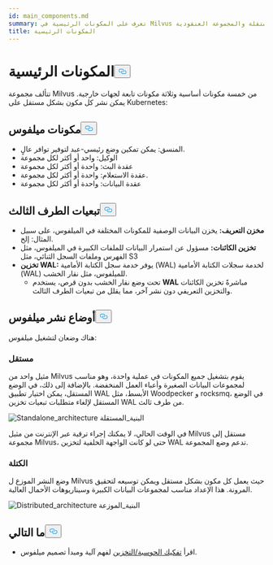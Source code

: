 ```yaml
---
id: main_components.md
summary: تعرف على المكونات الرئيسية في Milvus المستقلة والمجموعة العنقودية.
title: المكونات الرئيسية
---
```

<h1 id="Main-Components" class="common-anchor-header">المكونات الرئيسية<button data-href="#Main-Components" class="anchor-icon" translate="no">
      <svg translate="no"
        aria-hidden="true"
        focusable="false"
        height="20"
        version="1.1"
        viewBox="0 0 16 16"
        width="16"
      >
        <path
          fill="#0092E4"
          fill-rule="evenodd"
          d="M4 9h1v1H4c-1.5 0-3-1.69-3-3.5S2.55 3 4 3h4c1.45 0 3 1.69 3 3.5 0 1.41-.91 2.72-2 3.25V8.59c.58-.45 1-1.27 1-2.09C10 5.22 8.98 4 8 4H4c-.98 0-2 1.22-2 2.5S3 9 4 9zm9-3h-1v1h1c1 0 2 1.22 2 2.5S13.98 12 13 12H9c-.98 0-2-1.22-2-2.5 0-.83.42-1.64 1-2.09V6.25c-1.09.53-2 1.84-2 3.25C6 11.31 7.55 13 9 13h4c1.45 0 3-1.69 3-3.5S14.5 6 13 6z"
        ></path>
      </svg>
    </button></h1><p>تتألف مجموعة Milvus من خمسة مكونات أساسية وثلاثة مكونات تابعة لجهات خارجية. يمكن نشر كل مكون بشكل مستقل على Kubernetes:</p>
<h2 id="Milvus-components" class="common-anchor-header">مكونات ميلفوس<button data-href="#Milvus-components" class="anchor-icon" translate="no">
      <svg translate="no"
        aria-hidden="true"
        focusable="false"
        height="20"
        version="1.1"
        viewBox="0 0 16 16"
        width="16"
      >
        <path
          fill="#0092E4"
          fill-rule="evenodd"
          d="M4 9h1v1H4c-1.5 0-3-1.69-3-3.5S2.55 3 4 3h4c1.45 0 3 1.69 3 3.5 0 1.41-.91 2.72-2 3.25V8.59c.58-.45 1-1.27 1-2.09C10 5.22 8.98 4 8 4H4c-.98 0-2 1.22-2 2.5S3 9 4 9zm9-3h-1v1h1c1 0 2 1.22 2 2.5S13.98 12 13 12H9c-.98 0-2-1.22-2-2.5 0-.83.42-1.64 1-2.09V6.25c-1.09.53-2 1.84-2 3.25C6 11.31 7.55 13 9 13h4c1.45 0 3-1.69 3-3.5S14.5 6 13 6z"
        ></path>
      </svg>
    </button></h2><ul>
<li>المنسق: يمكن تمكين وضع رئيسي-عبد لتوفير توافر عالٍ.</li>
<li>الوكيل: واحد أو أكثر لكل مجموعة</li>
<li>عقدة البث: واحدة أو أكثر لكل مجموعة</li>
<li>عقدة الاستعلام: واحدة أو أكثر لكل مجموعة.</li>
<li>عقدة البيانات: واحدة أو أكثر لكل مجموعة</li>
</ul>
<h2 id="Third-party-dependencies" class="common-anchor-header">تبعيات الطرف الثالث<button data-href="#Third-party-dependencies" class="anchor-icon" translate="no">
      <svg translate="no"
        aria-hidden="true"
        focusable="false"
        height="20"
        version="1.1"
        viewBox="0 0 16 16"
        width="16"
      >
        <path
          fill="#0092E4"
          fill-rule="evenodd"
          d="M4 9h1v1H4c-1.5 0-3-1.69-3-3.5S2.55 3 4 3h4c1.45 0 3 1.69 3 3.5 0 1.41-.91 2.72-2 3.25V8.59c.58-.45 1-1.27 1-2.09C10 5.22 8.98 4 8 4H4c-.98 0-2 1.22-2 2.5S3 9 4 9zm9-3h-1v1h1c1 0 2 1.22 2 2.5S13.98 12 13 12H9c-.98 0-2-1.22-2-2.5 0-.83.42-1.64 1-2.09V6.25c-1.09.53-2 1.84-2 3.25C6 11.31 7.55 13 9 13h4c1.45 0 3-1.69 3-3.5S14.5 6 13 6z"
        ></path>
      </svg>
    </button></h2><ul>
<li><strong>مخزن التعريف:</strong> يخزن البيانات الوصفية للمكونات المختلفة في الميلفوس، على سبيل المثال: إلخ.</li>
<li><strong>تخزين الكائنات:</strong> مسؤول عن استمرار البيانات للملفات الكبيرة في الميلفوس، مثل الفهرس وملفات السجل الثنائي، مثل S3</li>
<li><strong>تخزين WAL:</strong> يوفر خدمة سجل الكتابة الأمامية (WAL) لخدمة سجلات الكتابة الأمامية (WAL) للميلفوس، مثل نقار الخشب.<ul>
<li>تحت وضع نقار الخشب بدون قرص، يستخدم <strong>WAL</strong> مباشرةً تخزين الكائنات والتخزين التعريفي دون نشر آخر، مما يقلل من تبعيات الطرف الثالث.</li>
</ul></li>
</ul>
<h2 id="Milvus-deployment-modes" class="common-anchor-header">أوضاع نشر ميلفوس<button data-href="#Milvus-deployment-modes" class="anchor-icon" translate="no">
      <svg translate="no"
        aria-hidden="true"
        focusable="false"
        height="20"
        version="1.1"
        viewBox="0 0 16 16"
        width="16"
      >
        <path
          fill="#0092E4"
          fill-rule="evenodd"
          d="M4 9h1v1H4c-1.5 0-3-1.69-3-3.5S2.55 3 4 3h4c1.45 0 3 1.69 3 3.5 0 1.41-.91 2.72-2 3.25V8.59c.58-.45 1-1.27 1-2.09C10 5.22 8.98 4 8 4H4c-.98 0-2 1.22-2 2.5S3 9 4 9zm9-3h-1v1h1c1 0 2 1.22 2 2.5S13.98 12 13 12H9c-.98 0-2-1.22-2-2.5 0-.83.42-1.64 1-2.09V6.25c-1.09.53-2 1.84-2 3.25C6 11.31 7.55 13 9 13h4c1.45 0 3-1.69 3-3.5S14.5 6 13 6z"
        ></path>
      </svg>
    </button></h2><p>هناك وضعان لتشغيل ميلفوس:</p>
<h3 id="Standalone" class="common-anchor-header">مستقل</h3><p>مثيل واحد من Milvus يقوم بتشغيل جميع المكونات في عملية واحدة، وهو مناسب لمجموعات البيانات الصغيرة وأعباء العمل المنخفضة. بالإضافة إلى ذلك، في الوضع المستقل، يمكن اختيار تطبيق WAL الأبسط، مثل Woodpecker و rocksmq، في الوضع المستقل لإلغاء متطلبات تبعيات تخزين WAL من طرف ثالث.</p>
<p>
  
   <span class="img-wrapper"> <img translate="no" src="/docs/v2.6.x/assets/standalone_architecture.png" alt="Standalone_architecture" class="doc-image" id="standalone_architecture" />
   </span> <span class="img-wrapper"> <span>البنية_المستقلة</span> </span></p>
<p>في الوقت الحالي، لا يمكنك إجراء ترقية عبر الإنترنت من مثيل Milvus مستقل إلى مجموعة Milvus، حتى لو كانت الواجهة الخلفية لتخزين WAL تدعم وضع المجموعة.</p>
<h3 id="Cluster" class="common-anchor-header">الكتلة</h3><p>وضع النشر الموزع ل Milvus حيث يعمل كل مكون بشكل مستقل ويمكن توسيعه لتحقيق المرونة. هذا الإعداد مناسب لمجموعات البيانات الكبيرة وسيناريوهات الأحمال العالية.</p>
<p>
  
   <span class="img-wrapper"> <img translate="no" src="/docs/v2.6.x/assets/distributed_architecture.png" alt="Distributed_architecture" class="doc-image" id="distributed_architecture" />
   </span> <span class="img-wrapper"> <span>البنية_الموزعة</span> </span></p>
<h2 id="Whats-next" class="common-anchor-header">ما التالي<button data-href="#Whats-next" class="anchor-icon" translate="no">
      <svg translate="no"
        aria-hidden="true"
        focusable="false"
        height="20"
        version="1.1"
        viewBox="0 0 16 16"
        width="16"
      >
        <path
          fill="#0092E4"
          fill-rule="evenodd"
          d="M4 9h1v1H4c-1.5 0-3-1.69-3-3.5S2.55 3 4 3h4c1.45 0 3 1.69 3 3.5 0 1.41-.91 2.72-2 3.25V8.59c.58-.45 1-1.27 1-2.09C10 5.22 8.98 4 8 4H4c-.98 0-2 1.22-2 2.5S3 9 4 9zm9-3h-1v1h1c1 0 2 1.22 2 2.5S13.98 12 13 12H9c-.98 0-2-1.22-2-2.5 0-.83.42-1.64 1-2.09V6.25c-1.09.53-2 1.84-2 3.25C6 11.31 7.55 13 9 13h4c1.45 0 3-1.69 3-3.5S14.5 6 13 6z"
        ></path>
      </svg>
    </button></h2><ul>
<li>اقرأ <a href="/docs/ar/four_layers.md">تفكيك الحوسبة/التخزين</a> لفهم آلية ومبدأ تصميم ميلفوس.</li>
</ul>
